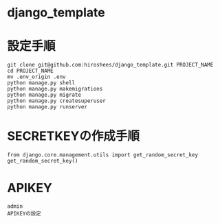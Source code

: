# django_template

# 設定手順
```
git clone git@github.com:hiroshees/django_template.git PROJECT_NAME
cd PROJECT_NAME
mv .env_origin .env
python manage.py shell
python manage.py makemigrations
python manage.py migrate
python manage.py createsuperuser
python manage.py runserver
```

# SECRETKEYの作成手順
```
from django.core.management.utils import get_random_secret_key  
get_random_secret_key()
```

# APIKEY
```
admin
APIKEYの設定
```

